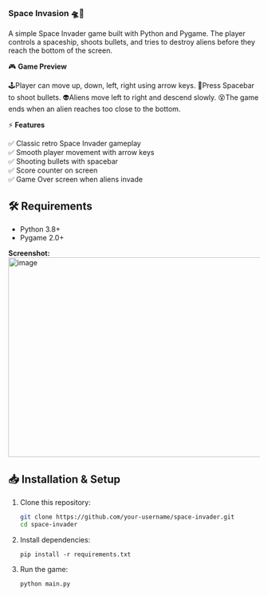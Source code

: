 ### Space Invasion 🛸🚀

A simple Space Invader game built with Python and Pygame.
The player controls a spaceship, shoots bullets, and tries to destroy aliens before they reach the bottom of the screen.

🎮 **Game Preview**    

🕹️Player can move up, down, left, right using arrow keys.
🔫Press Spacebar to shoot bullets.
👽Aliens move left to right and descend slowly.
😵The game ends when an alien reaches too close to the bottom.

⚡ **Features**

✅ Classic retro Space Invader gameplay                                                         
✅ Smooth player movement with arrow keys                                                       
✅ Shooting bullets with spacebar                                                               
✅ Score counter on screen                                                                      
✅ Game Over screen when aliens invade

## 🛠️ Requirements
- Python 3.8+
- Pygame 2.0+

**Screenshot:** 
<img width="600" height="400" alt="image" src="https://github.com/user-attachments/assets/afda84a2-17e4-48fd-91b8-7e26d654a8aa" />

## 📥 Installation & Setup

1. Clone this repository:
   ```bash
   git clone https://github.com/your-username/space-invader.git
   cd space-invader
2. Install dependencies:
    ```
    pip install -r requirements.txt

3. Run the game:
   ```
   python main.py




